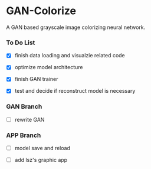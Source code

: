 # GAN-Colorize

A GAN based grayscale image colorizing neural network.  

### To Do List

- [x] finish data loading and visualzie related code

- [x] optimize model architecture  

- [x] finish GAN trainer

- [x] test and decide if reconstruct model is necessary

### GAN Branch
- [ ] rewrite GAN 

### APP Branch
- [ ] model save and reload 

- [ ] add lsz's graphic app
